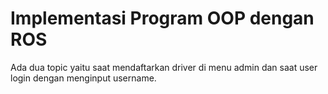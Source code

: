 # Implementasi Program OOP dengan ROS

Ada dua topic yaitu saat mendaftarkan driver di menu admin dan saat user login dengan menginput username.
